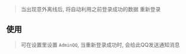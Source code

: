 

> 当出现意外离线后, 将自动利用之前登录成功的数据 重新登录


## 使用

>  可在设置里设置 `AdminQQ`, 当重新登录成功时, 会给此QQ发送通知消息



<!-- Matomo Image Tracker-->
<img referrerpolicy="no-referrer-when-downgrade" src="https://matomo.moeci.com/matomo.php?idsite=2&amp;rec=1&amp;action_name=Plugins.AutoLoginPlugin.README" style="border:0" alt="" />
<!-- End Matomo -->
